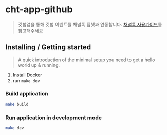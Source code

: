 # cht-app-github
> 깃헙앱을 통해 깃헙 이벤트를 채널톡 팀챗과 연동합니다.
> [채널톡 사용가이드](https://docs.channel.io/help/ko/articles/5c755cd0)를 참고해주세요 


## Installing / Getting started
> A quick introduction of the minimal setup you need to get a hello world up & running.
1. Install Docker
2. run `make dev`

### Build application

```bash
make build
```

### Run application in development mode
```bash
make dev
```

